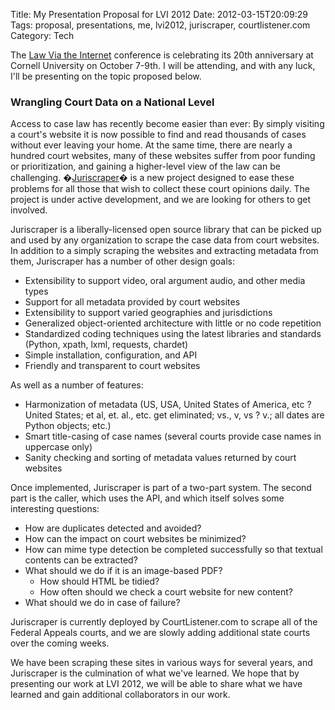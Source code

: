 Title: My Presentation Proposal for LVI 2012
Date: 2012-03-15T20:09:29
Tags: proposal, presentations, me, lvi2012, juriscraper, courtlistener.com
Category: Tech

The [Law Via the Internet][2] conference is celebrating its 20th anniversary at Cornell University on October 7-9th. I will be attending, and with any luck, I'll be presenting on the topic proposed below.

### Wrangling Court Data on a National Level ###

Access to case law has recently become easier than ever: By simply visiting a court's website it is now possible to find and read thousands of cases without ever leaving your home. At the same time, there are nearly a hundred court websites, many of these websites suffer from poor funding or prioritization, and gaining a higher-level view of the law can be challenging. �[Juriscraper][1]� is a new project designed to ease these problems for all those that wish to collect these court opinions daily. The project is under active development, and we are looking for others to get involved.

Juriscraper is a liberally-licensed open source library that can be picked up and used by any organization to scrape the case data from court websites. In addition to a simply scraping the websites and extracting metadata from them, Juriscraper has a number of other design goals:   

 * Extensibility to support video, oral argument audio, and other media types
 * Support for all metadata provided by court websites
 * Extensibility to support varied geographies and jurisdictions
 * Generalized object-oriented architecture with little or no code repetition
 * Standardized coding techniques using the latest libraries and standards (Python, xpath, lxml, requests, chardet)
 * Simple installation, configuration, and API
 * Friendly and transparent to court websites

As well as a number of features:  

 * Harmonization of metadata (US, USA, United States of America, etc ? United States; et al, et. al., etc. get eliminated; vs., v, vs ? v.; all dates are Python objects; etc.)
 * Smart title-casing of case names (several courts provide case names in uppercase only)
 * Sanity checking and sorting of metadata values returned by court websites

Once implemented, Juriscraper is part of a two-part system. The second part is the caller, which uses the API, and which itself solves some interesting questions:  

 * How are duplicates detected and avoided? 
 * How can the impact on court websites be minimized?
 * How can mime type detection be completed successfully so that textual contents can be extracted?
 * What should we do if it is an image-based PDF?
     * How should HTML be tidied?
     * How often should we check a court website for new content?  
 * What should we do in case of failure?

Juriscraper is currently deployed by CourtListener.com to scrape all of the Federal Appeals courts, and we are slowly adding additional state courts over the coming weeks. 

We have been scraping these sites in various ways for several years, and Juriscraper is the culmination of what we've learned. We hope that by presenting our work at LVI 2012, we will be able to share what we have learned and gain additional collaborators in our work.

[1]: https://bitbucket.org/mlissner/juriscraper/ 
[2]: http://blog.law.cornell.edu/lvi2012/
